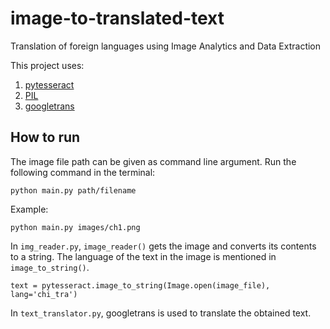 # image-to-translated-text

Translation of foreign languages using Image Analytics and Data Extraction

This project uses: 
1. [pytesseract](https://pypi.org/project/pytesseract/)
2. [PIL](https://pillow.readthedocs.io/en/stable/reference/Image.html)
3. [googletrans](https://pypi.org/project/googletrans/)

## How to run

The image file path can be given as command line argument.
Run the following command in the terminal:

```
python main.py path/filename
```
Example:
```
python main.py images/ch1.png
```

In `img_reader.py`, `image_reader()` gets the image and converts its contents to a string. The language of the text in the image is mentioned in `image_to_string()`.

`text = pytesseract.image_to_string(Image.open(image_file), lang='chi_tra')`

In `text_translator.py`, googletrans is used to translate the obtained text.
